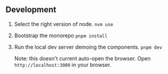 ## Development

1. Select the right version of node.
   `nvm use`

2. Bootstrap the monorepo
   `pnpm install`

3. Run the local dev server demoing the components.
   `pnpm dev`

   Note: this doesn't current auto-open the browser. Open `http://localhost:3000` in your browser.
